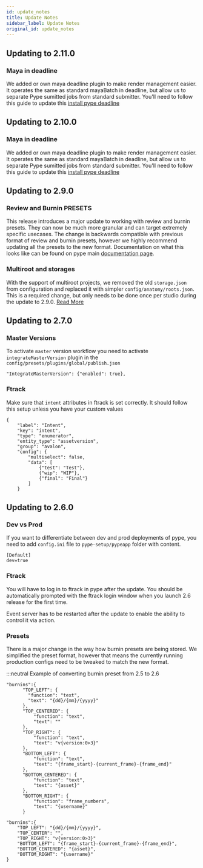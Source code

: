 ```yaml
---
id: update_notes
title: Update Notes
sidebar_label: Update Notes
original_id: update_notes
---
```


<a name="update_to_2.11.0"></a>
## Updating to 2.11.0 ##

### Maya in deadline

We added or own maya deadline plugin to make render management easier. It operates the same as standard mayaBatch in deadline, but allow us to separate Pype sumitted jobs from standard submitter. You'll need to follow this guide to update this [install pype deadline](https://pype.club/docs/admin_hosts#pype-dealine-supplement-code)


<a name="update_to_2.10.0"></a>
## Updating to 2.10.0 ##

### Maya in deadline

We added or own maya deadline plugin to make render management easier. It operates the same as standard mayaBatch in deadline, but allow us to separate Pype sumitted jobs from standard submitter. You'll need to follow this guide to update this [install pype deadline](https://pype.club/docs/admin_hosts#pype-dealine-supplement-code)


<a name="update_to_2.9.0"></a>
## Updating to 2.9.0 ##

### Review and Burnin PRESETS

This release introduces a major update to working with review and burnin presets. They can now be much more granular and can target extremely specific usecases. The change is backwards compatible with previous format of review and burnin presets, however we highly recommend updating all the presets to the new format. Documentation on what this looks like can be found on pype main [documentation page](https://pype.club/docs/admin_presets_plugins#publishjson).


### Multiroot and storages

With the support of multiroot projects, we removed the old `storage.json` from configuration and replaced it with simpler `config/anatomy/roots.json`. This is a required change, but only needs to be done once per studio during the update to 2.9.0. [Read More](https://pype.club/docs/next/admin_config#roots)



<a name="update_to_2.7.0"></a>
## Updating to 2.7.0 ##

### Master Versions
To activate `master` version workflow you need to activate `integrateMasterVersion` plugin in the `config/presets/plugins/global/publish.json`

```
"IntegrateMasterVersion": {"enabled": true},
```

### Ftrack

Make sure that `intent` attributes in ftrack is set correctly. It should follow this setup unless you have your custom values
```
{
    "label": "Intent",
    "key": "intent",
    "type": "enumerator",
    "entity_type": "assetversion",
    "group": "avalon",
    "config": {
        "multiselect": false,
        "data": [
            {"test": "Test"},
            {"wip": "WIP"},
            {"final": "Final"}
        ]
    }
```


<a name="update_to_2.6.0"></a>
## Updating to 2.6.0 ##

### Dev vs Prod

If you want to differentiate between dev and prod deployments of pype, you need to add `config.ini` file to `pype-setup/pypeapp` folder with content.

```
[Default]
dev=true
```

### Ftrack

You will have to log in to ftrack in pype after the update. You should be automatically prompted with the ftrack login window when you launch 2.6 release for the first time.

Event server has to be restarted after the update to enable the ability to control it via action.


### Presets

There is a major change in the way how burnin presets are being stored. We simplified the preset format, however that means the currently running production configs need to be tweaked to match the new format.

:::neutral Example of converting burnin preset from 2.5 to 2.6
<!--DOCUSAURUS_CODE_TABS-->

<!--2.5 burnin preset-->

```
"burnins":{
      "TOP_LEFT": {
        "function": "text",
        "text": "{dd}/{mm}/{yyyy}"
      },
      "TOP_CENTERED": {
          "function": "text",
          "text": ""
      },
      "TOP_RIGHT": {
          "function": "text",
          "text": "v{version:0>3}"
      },
      "BOTTOM_LEFT": {
          "function": "text",
          "text": "{frame_start}-{current_frame}-{frame_end}"
      },
      "BOTTOM_CENTERED": {
          "function": "text",
          "text": "{asset}"
      },
      "BOTTOM_RIGHT": {
          "function": "frame_numbers",
          "text": "{username}"
      }
```

<!--2.6 burnin preset-->
```
"burnins":{
    "TOP_LEFT": "{dd}/{mm}/{yyyy}",
    "TOP_CENTER": "",
    "TOP_RIGHT": "v{version:0>3}"
    "BOTTOM_LEFT": "{frame_start}-{current_frame}-{frame_end}",
    "BOTTOM_CENTERED": "{asset}",
    "BOTTOM_RIGHT": "{username}"
}
```

<!--END_DOCUSAURUS_CODE_TABS-->
